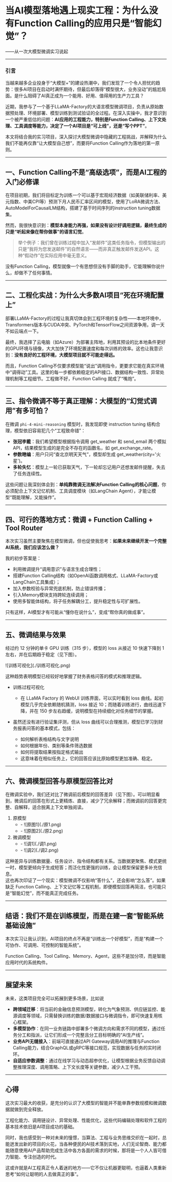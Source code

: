 # **当AI模型落地遇上现实工程：为什么没有Function Calling的应用只是“智能幻觉”？**

——从一次大模型微调实习说起

* * *

### 引言

当越来越多企业投身于“大模型+”的建设热潮中，我们发现了一个令人担忧的趋势：很多AI项目在启动时满怀期待，但最后却落得“模型很大，业务没动”的尴尬局面。是什么阻碍了AI真正成为一个能用、好用、值得用的生产力工具？

近期，我参与了一个基于LLaMA-Factory的大语言模型微调项目，负责从原始数据预处理、环境部署、模型训练到测试验证的全过程。在深入实操中，我才意识到一个被严重低估的问题：**AI应用的工程能力，特别是Function Calling、上下文处理、工具调度等能力，决定了一个AI项目是“可上线”，还是“写个PPT”**。

本文将结合我的实习项目，深入探讨大模型微调中隐藏的工程挑战，并解释为什么我们不能再仅靠“让大模型自己想”，而要将Function Calling作为落地的第一原则。

* * *

## 一、Function Calling不是“高级选项”，而是AI工程的入门必修课

在项目初期，我们将目标定为训练一个可以基于宏观经济数据（如美联储利率、美元指数、中美CPI等）预测下月人民币汇率区间的模型，使用了LoRA微调方法、AutoModelForCausalLM结构，搭建了基于时间序列的instruction tuning数据集。

然而，我很快意识到：**模型本身能力再强，如果没有设计好调用逻辑，最终生成的只是“听起来像在帮你做事”的语言幻觉**。

> 举个例子：我们曾在训练过程中加入“发邮件”这类任务指令，但模型输出的只是“我将为您发送邮件”的自然语言——而非真正触发邮件发送API。这种“假动作”在实际应用中毫无意义。

没有Function Calling，模型就像一个有思想但没有手脚的助手，它能理解你说什么，却做不了任何事情。

* * *

## 二、工程化实战：为什么大多数AI项目“死在环境配置上”

部署LLaMA-Factory的过程让我真切体会到工程环境的复杂性——本地环境中，Transformers版本与CUDA冲突、PyTorch和TensorFlow之间资源争用，调一天不如云端点一下。

最终，我选择了云电脑（如Azure）为部署主阵地，利用其预设的比本地条件更好的GPU环境与镜像，大大加快了环境配置速度和每次训练的效率。这也让我意识到：**没有良好的工程环境，大模型项目就不可能走得远。**

而且，Function Calling不仅要求模型能“说出”调用指令，更要求它能在真实环境中“调得动”工具。这里的每一步都依赖稳定的API接口、数据结构一致性、异常处理机制等工程细节。工程做不好，Function Calling 就成了“嘴炮”。

* * *

## 三、指令微调不等于真正理解：大模型的“幻觉式调用”有多可怕？

在微调 `phi-4-mini-reasoning` 模型时，我发现即使 instruction tuning 结构合理，模型依旧容易犯几个“工程致命错”：

- **张冠李戴**：我们希望模型根据指令调用 get\_weather 和 send\_email 两个模拟API，结果模型生成的是完全不存在的函数名，如 get\_exchange\_rate。
- **参数瞎编**：用户只问“查北京明天天气”，模型却生成 get\_weather(city='火星')。
- **多轮失忆**：模型上一轮已获取天气，下一轮却忘记用户还想发邮件提醒，失去了任务连续性。

这些问题让我深刻体会到：**单纯靠微调无法解决Function Calling的核心问题**，你必须配合上下文记忆机制、工具调度模块（如LangChain Agent），才能让模型“既能理解，又能操作”。

* * *

## 四、可行的落地方式：微调 + Function Calling + Tool Router

本次实习虽然主要聚焦在模型微调，但也促使我思考：**如果未来继续开发一个完整AI系统，我们应该怎么做？**

我的初步答案是：

- 利用微调提升“调用意识”与语言生成合理性；
- 搭建Function Calling结构（如OpenAI函数调用格式、LLaMA-Factory或LangChain工具集成）；
- 加入参数校验与异常兜底机制，防止错误传播；
- 引入Memory模块支持跨轮连续调用；
- 使用多智能体结构，将子任务解耦分工，提升稳定性与可扩展性。

只有这样，AI模型才有可能从“懂你在说什么”，变成“帮你真的做成事”。

* * *

## 五、微调结果与效果

经过约 12 分钟的单卡 GPU 训练（315 步），模型的 loss 从接近 10 快速下降到 1 左右，并在后期趋于稳定（见下图）。

!\[训练可视化\](./训练可视化.png)<br>

这种趋势表明模型已经较好地掌握了财务表格问答的模式和推理逻辑。

- 训练过程可视化
  - 在 LLaMA Factory 的 WebUI 训练界面，可以实时看到 loss 曲线。起初模型几乎完全依赖随机猜测，loss 接近 10；而随着训练进行，曲线迅速下降，并在 150 步左右趋缓，说明模型在持续细化对任务细节的掌握。
- 虽然还没有进行验证集评测，但从 loss 曲线可以合理推测，模型已学习到财务报表问答的基本模式，包括：

  - 如何解析表格结构与文字说明
  - 如何根据年份、类别等条件筛选数据
  - 如何将提取结果按指定格式输出
  - 这意味着在相似任务上，它的回答应该比原始模型更加准确、稳定。

* * *

## 六、微调模型回答与原模型回答比对

在微调实验中，我们还对比了微调前后模型的回答差异（见下图）。可以明显看到，微调后的回答在形式上更精炼、直接，减少了冗余解释；而微调前的回答更完整、自解释，适合脱离上下文单独阅读。

1. 原模型
   - \- !\[原图1\](./原1.png)
   - \- !\[原图2\](./原2.png)
2. 微调模型
   - \- !\[调1\](./调1.png)
   - \- !\[调2\](./调2.png)

这种差异与训练数据量、任务设计、指令结构都有关系。当数据更聚焦、模式更统一时，模型更倾向于生成短答；而泛化性更强的训练，会让模型保留更多补充信息。  
这也再次印证了一个现实：模型微调不仅影响“答什么”，还会影响“怎么答”。如果缺乏 Function Calling、上下文记忆等工程机制，即便模型回答再简洁，也可能只是“智能幻觉”，而不能真正完成任务。

* * *

## 结语：我们不是在训练模型，而是在建一套“智能系统基础设施”

本次实习让我认识到，AI项目的终点不再是“训练出一个好模型”，而是“构建一个可协作、可调用、可控制的智能系统”。

Function Calling、Tool Calling、Memory、Agent，这些不是加分项，而是智能应用时代的系统构件。  

* * *

## 展望未来

未来，这类项目完全可以拓展到更多场景，比如说

- **跨领域迁移**：将当前的金融信息预测模型，转化为气象预测、供应链监控、能源调度等领域，只需替换训练的数据/数据接口与微调指令，即可快速复用核心框架。
- **多模型协作**：在同一业务链路中部署多个微调方向和需求不同的模型，通过任务分工和指派，让它们形成一个完整且分工目标明确的“AI生产线”。
- **业务API无缝接入**：前端可直接通过API Gateway调用AI的推理与Function Calling能力，结合GraphQL或gRPC等接口规范，实现数据与任务的实时闭环。
- **自适应参数调整**：通过在线学习与动态超参优化，让模型根据业务反馈自动调整推理深度、调用策略、上下文长度等关键参数，减少人工干预。

* * *

## 心得

这次实习最大的收获，是充分的认识了大模型的智能并不能单靠参数规模和微调数据就做到完全释放。

工程化能力、调用链设计、异常处理、性能优化，这些代码编辑处理和软件工程的基本技术依旧是AI项目成功的基础。

同时，我也感受到一种对未来的憧憬，当算法、工程与业务思维交织在一起时，总能迸发出新的项目的火花，当各种便民的AI技术落到实地，人们无论智商、能力都能随意使用AI产品帮助完成生活中各方各面的需求的时候，那将是一个人人皆可借力智能、专注创造的时代。

这或许就是AI工程真正令人着迷的地方——它不仅让机器更聪明，也逼着人类重新思考“如何让聪明的人去做真正的事”。
